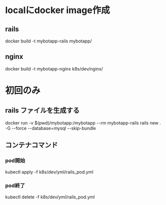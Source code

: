 # localにdocker image作成
## rails
docker build -t mybotapp-rails mybotapp/

## nginx
docker build -t mybotapp-nginx k8s/dev/nginx/

# 初回のみ
## rails ファイルを生成する
docker run -v $(pwd)/mybotapp:/mybotapp --rm mybotapp-rails rails new . -G --force --database=mysql --skip-bundle

## コンテナコマンド
### pod開始
kubectl apply -f k8s/dev/yml/rails_pod.yml
### pod終了
kubectl delete -f k8s/dev/yml/rails_pod.yml
